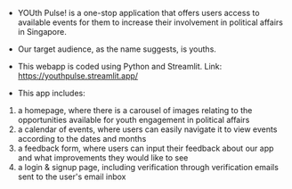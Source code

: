 - YOUth Pulse! is a one-stop application that offers users access to available events for them to increase their involvement in political affairs in Singapore.
- Our target audience, as the name suggests, is youths.
- This webapp is coded using Python and Streamlit. Link: https://youthpulse.streamlit.app/

- This app includes:
1. a homepage, where there is a carousel of images relating to the opportunities available for youth engagement in political affairs
2. a calendar of events, where users can easily navigate it to view events according to the dates and months
3. a feedback form, where users can input their feedback about our app and what improvements they would like to see
4. a login & signup page, including verification through verification emails sent to the user's email inbox
